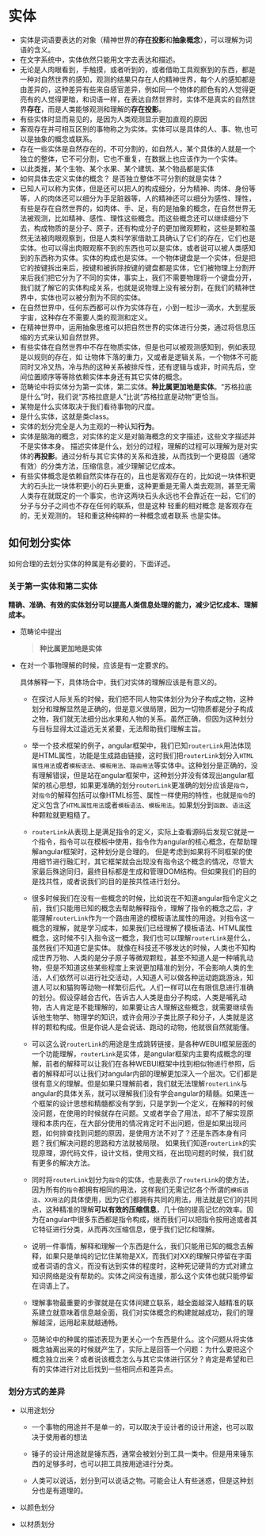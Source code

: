 # 实体

* 实体是词语要表达的对象（精神世界的**存在投影**和**抽象概念**），可以理解为词语的含义。
* 在文字系统中，实体依然只能用文字去表达和描述。
* 无论是人肉眼看到，手触摸，或者听到的，或者借助工具观察到的东西，都是一种对自然世界的感知，观测的结果只存在人的精神世界，每个人的感知都是由差异的，这种差异有些来自感官差异，例如同一个物体的颜色有的人觉得更亮有的人觉得更暗，和词语一样，在表达自然世界时，实体不是真实的自然世界**存在**，而是人类能够观测和理解的**存在投影**。
* 有些实体时显而易见的，是因为人类观测显示更加直观的原因
* 客观存在并可相互区别的事物称之为实体。实体可以是具体的人、事、物,也可以是抽象的概念或联系。
* 存在一些实体是自然存在的，不可分割的，如自然人，某个具体的人就是一个独立的整体，它不可分割，它也不重复，在数据上也应该作为一个实体。
* 以此类推，某个生物、某个水果、某个建筑、某个物品都是实体
* 如何具体去定义实体的概念？ 是否独立整体不可分割的就是实体？
* 已知人可以称为实体，但是还可以把人的构成细分，分为精神、肉体、身份等等，人的肉体还可以细分为手足脏器等，人的精神还可以细分为感性、理性，有些是存在自然世界的，如肉体、手、足，有的是抽象的概念，在自然世界无法被观测，比如精神、感性、理性这些概念。而这些概念还可以继续细分下去，构成物质的是分子、原子，还有构成分子的更加微观颗粒，这些是颗粒虽然无法被肉眼观察到，但是人类科学家借助工具确认了它们的存在，它们也是实体。也可以得出肉眼观察不到的东西也可以是实体，或者说可以被人类感知到的东西称为实体。实体的构成也是实体。一个物体键盘是一个实体，但是把它的按键拆出来后，按键和被拆除按键的键盘都是实体，它们被物理上分割开来后我们把它分为了不同的实体，事实上，我们不需要物理将一个键盘分开，我们就了解它的实体构成关系，也就是说物理上没有被分割，在我们的精神世界中，实体也可以被分割为不同的实体。
* 在自然世界中，任何东西都可以作为实体存在，小到一粒沙一滴水，大到星辰宇宙，这种存在不需要人类的观测和定义。
* 在精神世界中，运用抽象思维可以把自然世界的实体进行分类，通过将信息压缩的方式来认知自然世界。
* 有些实体在自然世界中不存在物质实体，但是也可以被观测感知到，例如表现是以规则的存在，如 让物体下落的重力，又或者是逻辑关系，一个物体不可能同时又冷又热，冷与热的这种关系被排斥性，还有逻辑与或非，时间先后，空间位置顺序等等除依赖实体本身还有其它实体的概念。
* 范畴论中将实体分为第一实体，第二实体。**种比属更加地是实体**。“苏格拉底是什么”时，我们说“苏格拉底是人”比说“苏格拉底是动物”更恰当。
* 某物是什么实体取决于我们看待事物的尺度。
* 是什么实体，这就是类class。
* 实体的划分完全是人为主观的一种认知**行为**。
* 实体是脑海的概念，对实体的定义是对脑海概念的文字描述，这些文字描述并不是实体本身。 描述实体是什么，划分的过程，理解的过程可以理解为是对实体的**再投影**。通过分析与其它实体的关系和连接，从而找到一个更稳固（通常有效）的分类方法，压缩信息，减少理解记忆成本。
* 有些实体概念是依赖自然实体存在的，且也是客观存在的，比如说一块体积更大的石头比一块体积更小的石头更重，这种更重是无需人类去观测，甚至无需人类存在就既定的一个事实，也许这两块石头永远也不会靠近在一起，它们的分子与分子之间也不存在任何的联系，但是这种 轻重的相对概念 是客观存在的，无关观测的。 轻和重这种纯粹的一种概念或者联系 也是实体。

## 如何划分实体

如何合理的去划分实体的种属是有必要的，下面详述。

### 关于第一实体和第二实体

**精确、准确、有效的实体划分可以提高人类信息处理的能力，减少记忆成本、理解成本。**

* 范畴论中提出

  > **种比属更加地是实体**

* 在对一个事物理解的时候，应该是有一定要求的。

  具体解释一下，具体场合中，我们对实体的理解应该是有意义的。

  * 在探讨人际关系的时候，我们把不同人物实体划分为分子构成之物，这种划分和理解显然是正确的，但是意义很局限，因为一切物质都是分子构成之物，我们就无法细分出水果和人物的关系。虽然正确，但因为这种划分与目标显得太过遥远无关紧要，无法帮助我们理解主旨。

  * 举一个技术框架的例子，angular框架中，我们已知`routerLink`用法体现是HTML属性，功能是生成路由链接，这时我们把`routerLink`划分入`HTML属性用法`或者`模板语法`、`模板用法`、`路由用法`等实体中。这种划分是正确的，没有理解错误，但是站在angular框架中，这种划分并没有体现出angular框架的核心思想，如果更准确的划分`routerLink`更准确的划分应该是`指令`，对`指令`的解释包括可以像HTML标签、属性一样使用的特性，也就是`指令`的定义包含了`HTML属性用法`或者`模板语法`、`模板用法`。如果划分到`函数`、`语法`这种颗粒就更粗糙了。

  * `routerLink`从表现上是满足指令的定义，实际上查看源码后发现它就是一个指令，指令可以在模板中使用，指令作为angular的核心概念，在帮助理解angular框架时，这种划分是合理的。 但是考虑到如果将不同框架的使用细节进行融汇时，其它框架就会出现没有指令这个概念的情况，尽管大家最后殊途同归，最终目标都是生成和管理DOM结构。但如果我们的目的是找共性，或者说我们的目的是按共性进行划分。
  
  * 很多时候我们在没有一些概念的时候，比如说在不知道angular指令定义之前，我们只能用已知的概念去帮助解释指令，理解了指令的概念之后，才能理解`routerLink`作为一个路由用途的模板语法属性的用途。对指令这一概念的理解，就是学习成本，如果我们已经理解了模板语法、HTML属性概念，这时候不引入指令这一概念，我们也可以理解`routerLink`是什么，虽然我们不知道它是实体。 就像在科技还不够发达的时候，人类也不知构成世界万物、人类的是分子原子等微观颗粒，甚至不知道人是一种哺乳动物，但是不知道这些某些程度上来说更加精准的划分，不会影响人类的生活，人们依然可以进行社交活动，人知道人可以做各种运动跑跳游泳，知道人可以和猫狗等动物一样繁衍后代。人们一样可以在有限信息进行准确的划分。假设穿越会古代，告诉古人人类是由分子构成，人类是哺乳动物，古人肯定是不能理解的，如果要让古人理解这些概念，就需要继续告诉他生物学、物理学的知识，或许会用沙子类比原子和分子，人类就是这样的颗粒构成。但是你说人是会说话、跑动的动物，他就很自然就能懂。
  * 可以这么说`routerLink`的用途是生成跳转链接，是各种WEBUI框架层面的一个功能理解，`routerLink`是实体，是angular框架内主要构成概念的理解，前者的解释可以让我们在各种WEBUI框架中找到相似物进行参照，后者的解释却可以让我们对angular内部的理解更加深入一个层次。它们都是很有意义的理解。但是如果只理解前者，我们就无法理解`routerLink`与angular的具体关系，就可以理解我们没有学会angular的精髓。如果连一个框架的设计思想和精髓都没有学到，只是学到一个定义，在解释的时候没问题，在使用的时候就存在问题。又或者学会了用法，却不了解实现原理和本质内在，在大部分使用的情况肯定时不出问题，但是如果出现问题，如何排查找到问题的原因，是使用方法不对了？还是东西本身有问题？我们解决问题的思路和方法就被局限。 如果我们知道`routerLink`的实现原理，源代码文件，设计文档，使用文档，在出现问题的时候，我们就有更多的解决方法。
  * 同时将`routerLink`划分为`指令`的实体，也是表示了`routerLink`的使方法，因为所有的`指令`都拥有相同的用法，这样我们无需记忆各个所谓的`模板语法`、`XX用法`的具体使用，因为它们都拥有共同的用法，用法就是它们的共同点，这种精准的理解**可以有效的压缩信息**，几十倍的提高记忆的效率。因为在angular中很多东西都是指令构成，继而我们可以把指令按用途或者其它特征进行分类，从而再次压缩信息，便于我们记忆和理解。
  * 说明一件事情，解释和理解一个东西是什么，我们只能用已知的概念去解释，如果只是单纯的记忆住某物是XX，而我们对XX的理解只停留在字面或者词语的含义，而没有达到实体的程度时，这种死记硬背的方式对建立知识网络是没有帮助的。实体之间没有连接，那么这个实体也就只能停留在词语上了。
  * 理解事物最重要的步骤就是在实体间建立联系，越全面越深入越精准的联系建立就意味着信息越全面，我们对实体概念的构建就越成功，我们的理解越深，运用起来就越通畅。
  

  * 范畴论中的种属的描述表现为更关心一个东西是什么。这个问题从将实体概念抽离出来的时候就产生了，实际上是回答一个问题：为什么要把这个概念独立出来？或者说该概念怎么与其它实体进行区分？肯定是希望和已有的实体进行对比后找到一些相同点和差异点。
  
### 划分方式的差异

* 以用途划分

  * 一个事物的用途并不是单一的，可以取决于设计者的设计用途，也可以取决于使用者的想法

  * 锤子的设计用途就是锤东西，通常会被划分到工具一类中。但是用来锤东西的足够多时，也可以把工具按用途进行分类。

  * 人类可以说话，划分到可以说话之物。可能会让人有些迷惑，但是这种划分也是有道理的。

* 以颜色划分

* 以材质划分
